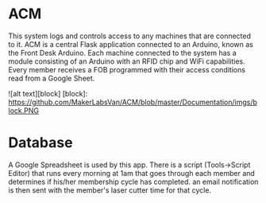 # ACM
This system logs and controls access to any machines that are connected to it.
ACM is a central Flask application connected to an Arduino, known as the Front Desk Arduino.
Each machine connected to the system has a module consisting of an Arduino with an RFID chip 
and WiFi capabilities. Every member receives a FOB programmed with their access conditions 
read from a Google Sheet.  
  
![alt text][block]
[block]: https://github.com/MakerLabsVan/ACM/blob/master/Documentation/imgs/block.PNG

# Database
A Google Spreadsheet is used by this app. There is a script (Tools->Script Editor) that runs 
every morning at 1am that goes through each member and determines if his/her membership cycle 
has completed. an email notification is then sent with the member's laser cutter time for that cycle.